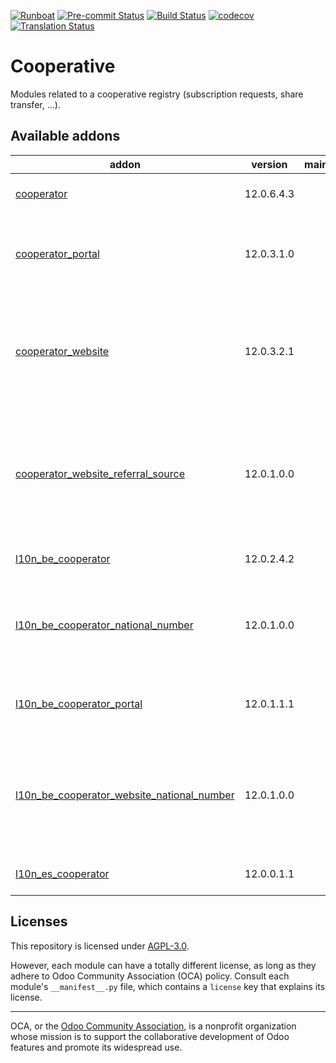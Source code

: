 
[![Runboat](https://img.shields.io/badge/runboat-Try%20me-875A7B.png)](https://runboat.odoo-community.org/builds?repo=OCA/cooperative&target_branch=12.0)
[![Pre-commit Status](https://github.com/OCA/cooperative/actions/workflows/pre-commit.yml/badge.svg?branch=12.0)](https://github.com/OCA/cooperative/actions/workflows/pre-commit.yml?query=branch%3A12.0)
[![Build Status](https://github.com/OCA/cooperative/actions/workflows/test.yml/badge.svg?branch=12.0)](https://github.com/OCA/cooperative/actions/workflows/test.yml?query=branch%3A12.0)
[![codecov](https://codecov.io/gh/OCA/cooperative/branch/12.0/graph/badge.svg)](https://codecov.io/gh/OCA/cooperative)
[![Translation Status](https://translation.odoo-community.org/widgets/cooperative-12-0/-/svg-badge.svg)](https://translation.odoo-community.org/engage/cooperative-12-0/?utm_source=widget)

<!-- /!\ do not modify above this line -->

# Cooperative

Modules related to a cooperative registry (subscription requests, share transfer, ...).

<!-- /!\ do not modify below this line -->

<!-- prettier-ignore-start -->

[//]: # (addons)

Available addons
----------------
addon | version | maintainers | summary
--- | --- | --- | ---
[cooperator](cooperator/) | 12.0.6.4.3 |  | Manage your cooperators
[cooperator_portal](cooperator_portal/) | 12.0.3.1.0 |  | Show cooperator information in the website portal
[cooperator_website](cooperator_website/) | 12.0.3.2.1 |  | This module adds the cooperator subscription form allowing to subscribe for shares online.
[cooperator_website_referral_source](cooperator_website_referral_source/) | 12.0.1.0.0 |  | Add a Selection field in the form to select how the respondent discovered the cooperative.
[l10n_be_cooperator](l10n_be_cooperator/) | 12.0.2.4.2 |  | Cooperators Belgium Localization
[l10n_be_cooperator_national_number](l10n_be_cooperator_national_number/) | 12.0.1.0.0 |  | Ask for Belgian National Number in Cooperative Subscription Request.
[l10n_be_cooperator_portal](l10n_be_cooperator_portal/) | 12.0.1.1.1 |  | Give access to Tax Shelter Report in the portal.
[l10n_be_cooperator_website_national_number](l10n_be_cooperator_website_national_number/) | 12.0.1.0.0 |  | Ask for Belgian National Number in Cooperative Subscription Request Frontend Form.
[l10n_es_cooperator](l10n_es_cooperator/) | 12.0.0.1.1 |  | Cooperator localization for Spain

[//]: # (end addons)

<!-- prettier-ignore-end -->

## Licenses

This repository is licensed under [AGPL-3.0](LICENSE).

However, each module can have a totally different license, as long as they adhere to Odoo Community Association (OCA)
policy. Consult each module's `__manifest__.py` file, which contains a `license` key
that explains its license.

----
OCA, or the [Odoo Community Association](http://odoo-community.org/), is a nonprofit
organization whose mission is to support the collaborative development of Odoo features
and promote its widespread use.
